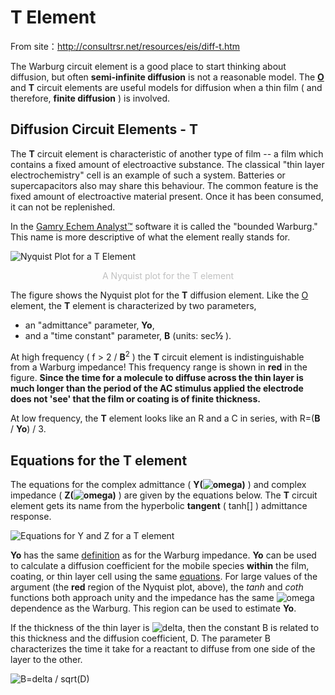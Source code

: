 # T Element

From site：http://consultrsr.net/resources/eis/diff-t.htm



The Warburg circuit element is a good place to start thinking about diffusion, but often **semi-infinite diffusion** is not a reasonable model. The **[O](http://consultrsr.net/resources/eis/diff-o.htm)** and **T** circuit elements are useful models for diffusion when a thin film ( and therefore, **finite diffusion** ) is involved.

## Diffusion Circuit Elements - T

The **T** circuit element is characteristic of another type of film -- a film which contains a fixed amount of electroactive substance. The classical "thin layer electrochemistry" cell is an example of such a system. Batteries or supercapacitors also may share this behaviour. The common feature is the fixed amount of electroactive material present. Once it has been consumed, it can not be replenished.

In the [Gamry Echem Analyst™](http://www.gamry.com/) software it is called the "bounded Warburg." This name is more descriptive of what the element really stands for.

![Nyquist Plot for a T Element](t-nyq.gif)

<center style="color:#C0C0C0">A Nyquist plot for the T element</center>

The figure  shows the Nyquist plot for the **T** diffusion element. Like the [O](http://consultrsr.net/resources/eis/diff-o.htm) element, the **T** element is characterized by two parameters,

- an "admittance" parameter, **Yo**, 
- and a "time constant" parameter, **B** (units: sec**½** ). 

At high frequency ( f > 2 / **B**<sup>2</sup> ) the **T** circuit element is indistinguishable from a Warburg impedance! This frequency range is shown in **red** in the figure. **Since the time for a molecule to diffuse across the thin layer is much longer than the period of the AC stimulus applied the electrode does not 'see' that the film or coating is of finite thickness.**

At low frequency, the **T** element looks like an R and a C in series, with R=(**B** / **Yo**) / 3.

## Equations for the T element

The equations for the complex admittance ( **Y(![omega](http://consultrsr.net/resources/eis/math/omega.gif))** ) and complex impedance ( **Z(![omega](http://consultrsr.net/resources/eis/math/omega.gif))** ) are given by the equations below. The **T** circuit element gets its name from the hyperbolic **tangent** ( tanh[] ) admittance response.

![Equations for Y and Z for a T element](http://consultrsr.net/resources/eis/math/t-eqn.gif)

**Yo** has the same [definition](http://consultrsr.net/resources/eis/warburg2.htm) as for the Warburg impedance. **Yo** can be used to calculate a diffusion coefficient for the mobile species **within** the film, coating, or thin layer cell using the same [equations](http://consultrsr.net/resources/eis/warburg2.htm). For large values of the argument (the **red** region of the Nyquist plot, above), the *tanh* and *coth* functions both approach unity and the impedance has the same ![omega](http://consultrsr.net/resources/eis/math/omega10p.gif) dependence as the Warburg. This region can be used to estimate **Yo**.

If the thickness of the thin layer is ![delta](http://consultrsr.net/resources/eis/math/delta12px.gif), then the constant B is related to this thickness and the diffusion coefficient, D. The parameter B characterizes the time it take for a reactant to diffuse from one side of the layer to the other.

![B=delta / sqrt(D)](http://consultrsr.net/resources/eis/math/b-eqn.gif)

